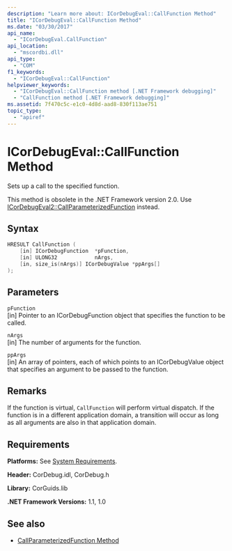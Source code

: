 ```yaml
---
description: "Learn more about: ICorDebugEval::CallFunction Method"
title: "ICorDebugEval::CallFunction Method"
ms.date: "03/30/2017"
api_name:
  - "ICorDebugEval.CallFunction"
api_location:
  - "mscordbi.dll"
api_type:
  - "COM"
f1_keywords:
  - "ICorDebugEval::CallFunction"
helpviewer_keywords:
  - "ICorDebugEval::CallFunction method [.NET Framework debugging]"
  - "CallFunction method [.NET Framework debugging]"
ms.assetid: 7f470c5c-e1c0-4d8d-aad8-830f113ae751
topic_type:
  - "apiref"
---
```

# ICorDebugEval::CallFunction Method

Sets up a call to the specified function.

This method is obsolete in the .NET Framework version 2.0. Use [ICorDebugEval2::CallParameterizedFunction](icordebugeval2-callparameterizedfunction-method.md) instead.

## Syntax

```cpp
HRESULT CallFunction (
    [in] ICorDebugFunction  *pFunction,
    [in] ULONG32            nArgs,
    [in, size_is(nArgs)] ICorDebugValue *ppArgs[]
);
```

## Parameters

`pFunction`\
[in] Pointer to an ICorDebugFunction object that specifies the function to be called.

`nArgs`\
[in] The number of arguments for the function.

`ppArgs`\
[in] An array of pointers, each of which points to an ICorDebugValue object that specifies an argument to be passed to the function.

## Remarks

If the function is virtual, `CallFunction` will perform virtual dispatch. If the function is in a different application domain, a transition will occur as long as all arguments are also in that application domain.

## Requirements

**Platforms:** See [System Requirements](../../get-started/system-requirements.md).

**Header:** CorDebug.idl, CorDebug.h

**Library:** CorGuids.lib

**.NET Framework Versions:** 1.1, 1.0

## See also

- [CallParameterizedFunction Method](icordebugeval2-callparameterizedfunction-method.md)
